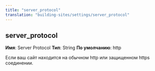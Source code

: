 ```yaml
---
title: "server_protocol"
translation: "building-sites/settings/server_protocol"
---
```


## server\_protocol

**Имя**: Server Protocol
**Тип**: String
**По умолчанию**: http

Если ваш сайт находится на обычном http или защищенном https соединении.
